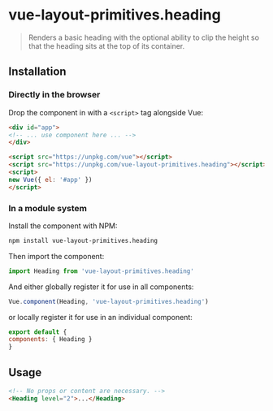 # vue-layout-primitives.heading

> Renders a basic heading with the optional ability to clip the height so that the heading sits at the top of its container.

## Installation

### Directly in the browser

Drop the component in with a `<script>` tag alongside Vue:

```html
<div id="app">
<!-- ... use component here ... -->
</div>

<script src="https://unpkg.com/vue"></script>
<script src="https://unpkg.com/vue-layout-primitives.heading"></script>
<script>
new Vue({ el: '#app' })
</script>
```

### In a module system

Install the component with NPM:

```bash
npm install vue-layout-primitives.heading
```

Then import the component:

```js
import Heading from 'vue-layout-primitives.heading'
```

And either globally register it for use in all components:

```js
Vue.component(Heading, 'vue-layout-primitives.heading')
```

or locally register it for use in an individual component:

```js
export default {
components: { Heading }
}
```

## Usage

```html
<!-- No props or content are necessary. -->
<Heading level="2">...</Heading>
```
